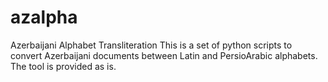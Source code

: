 # azalpha
Azerbaijani Alphabet Transliteration
This is a set of python scripts to convert Azerbaijani documents between Latin and PersioArabic alphabets. 
The tool is provided as is. 
